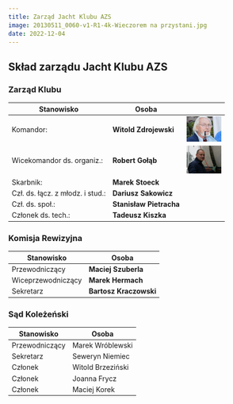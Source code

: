 ```yaml
---
title: Zarząd Jacht Klubu AZS
image: 20130511_0060-v1-R1-4k-Wieczorem na przystani.jpg
date: 2022-12-04
---
```

## Skład zarządu Jacht Klubu AZS

### Zarząd Klubu

| Stanowisko                        | Osoba                   |                                               |
|---                                |---                      |---                                            |
| Komandor:                         | **Witold Zdrojewski**   | <img src="Witold-Zdrojewski.jpg" width="70"/> |
| Wicekomandor ds. organiz.:        | **Robert Gołąb**        | <img src="Robert-Gołąb.jpg" width="70"/>      |
| Skarbnik:                         | **Marek Stoeck**        |
| Czł. ds. łącz. z młodz. i stud.:  | **Dariusz Sakowicz**    |
| Czł. ds. społ.:                   | **Stanisław Pietracha** |
| Członek ds. tech.:                | **Tadeusz Kiszka**      |

### Komisja Rewizyjna

| Stanowisko         | Osoba                  |
|---                 |---                     |
| Przewodniczący     | **Maciej Szuberla**    |
| Wiceprzewodniczący | **Marek Hermach**      |
| Sekretarz          | **Bartosz Kraczowski** |

### Sąd Koleżeński

| Stanowisko         | Osoba                  |
|---                 |---                     |
| Przewodniczący     | Marek Wróblewski       |
| Sekretarz          | Seweryn Niemiec        |
| Członek            | Witold Brzeziński      |
| Członek            | Joanna Frycz           |
| Członek            | Maciej Korek           |

